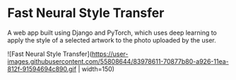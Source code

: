 # Fast Neural Style Transfer
A web app built using Django and PyTorch, which uses deep learning to apply the style of a selected artwork to the photo uploaded by the user.

![Fast Neural Style Transfer](https://user-images.githubusercontent.com/55808644/83978611-70877b80-a926-11ea-812f-91594694c890.gif | width=150)
